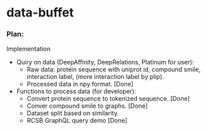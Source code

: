 # data-buffet

### Plan:
Implementation
* Quiry on data (DeepAffinity, DeepRelations, Platinum for user):
  * Raw data: protein sequence with uniprot id, compound smile, interaction label, (more interaction label by plip).
  * Processed data in npy format. [Done]
* Functions to process data (for developer):
  * Convert protein sequence to tokenized sequence. [Done]
  * Conver compound smile to graphs. [Done]
  * Dataset split based on similarity.
  * RCSB GraphQL query demo [Done]

